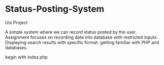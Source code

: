 # Status-Posting-System
Uni Project


A simple system where we can record status posted by the user. Assignment focuses on recording data into database with restricted inputs.
Displaying search results with specific format.
getting familiar with PHP and databases.


begin with
index.php

